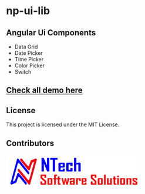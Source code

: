 # np-ui-lib  
## Angular Ui Components  
  
- Data Grid
- Date Picker
- Time Picker
- Color Picker
- Switch  
  
## [Check all demo here](https://github.com/NilavPatel/np-ui-package/tree/master/src/app)  
  
## License  
This project is licensed under the MIT License.  
  
## Contributors  
![](https://raw.githubusercontent.com/NilavPatel/nilavpatel.github.io/master/images/logo-large.png)  